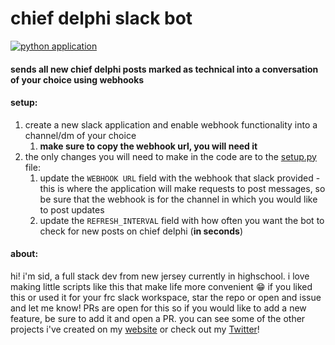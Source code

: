# chief delphi slack bot

[![python application](https://github.com/siddhxrth/chief-delphi-slackbot/actions/workflows/python-app.yml/badge.svg)](https://github.com/siddhxrth/chief-delphi-slackbot/actions/workflows/python-app.yml)

#### sends all new chief delphi posts marked as technical into a conversation of your choice using webhooks

#### setup:
1) create a  new slack application and enable webhook functionality into a channel/dm of your choice
    1) **make sure to copy the webhook url, you will need it**
2) the only changes you will need to make in the code are to the [setup.py](setup.py) file:
    1) update the ```WEBHOOK URL``` field with the webhook that slack provided - this is where the application will make requests to post messages, so be sure that the webhook is for the channel in which you would like to post updates 
    2) update the ```REFRESH_INTERVAL``` field with how often you want the bot to check for new posts on chief delphi (**in seconds**)
    
#### about:
hi! i'm sid, a full stack dev from new jersey currently in highschool. i love making little scripts like this that make life more convenient :grin: if you liked this or used it for your frc slack workspace, star the repo or open and issue and let me know! PRs are open for this so if you would like to add a new feature, be sure to add it and open a PR.
 you can see some of the other projects i've created on my [website](https://siddharthlohani.dev) or check out my [Twitter](https://twitter.com/sidlohani)!
